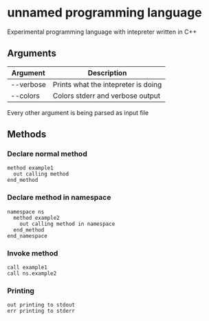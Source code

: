 # unnamed programming language

Experimental programming language with intepreter written in C++

## Arguments

| Argument    | Description                           |
| --------    | -----------                           |
| --verbose   | Prints what the intepreter is doing   |
| --colors    | Colors stderr and verbose output      |

Every other argument is being parsed as input file

## Methods

### Declare normal method

```
method example1
  out calling method
end_method
```

### Declare method in namespace

```
namespace ns
  method example2
    out calling method in namespace
  end_method
end_namespace
```

### Invoke method

```
call example1
call ns.example2
```

### Printing

```
out printing to stdout
err printing to stderr
```

